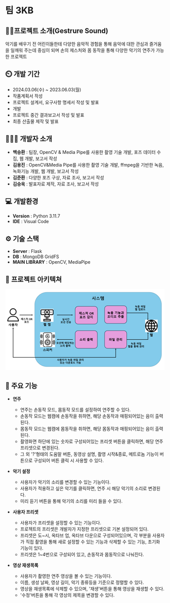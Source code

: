 # 팀 3KB

## 👨‍🏫프로젝트 소개(Gestrure Sound)
악기를 배우기 전 어린이들한테 다양한 음악적 경험을 통해 음악에 대한 관심과 즐거움을 일깨워 주는데 중심이 되며 손의 제스처와 몸 동작을 통해 다양한 악기의 연주가 가능한 프로젝트

## ⏲️ 개발 기간 
- 2024.03.06(수) ~ 2023.06.03(월)
- 작품계획서 작성
- 프로젝트 설계서, 요구사항 명세서 작성 및 발표
- 개발
- 프로젝트 중간 결과보고서 작성 및 발표
- 최종 산출물 제작 및 발표 
  
## 🧑‍🤝‍🧑 개발자 소개 
- **백승환** : 팀장, OpenCV & Media Pipe를 사용한 촬영 기술 개발, 포즈 데이터 수집, 웹 개발, 보고서 작성
- **김용진** : OpenCV&Media Pipe를 사용한 촬영 기술 개발, ffmpeg을 기반한 녹음, 녹화기능 개발, 웹 개발, 보고서 작성
- **김준환** : 다양한 포즈 구상, 자료 조사, 보고서 작성
- **김승욱** : 발표자료 제작, 자료 조사, 보고서 작성

## 💻 개발환경
- **Version** : Python 3.11.7
- **IDE** : Visual Code

## ⚙️ 기술 스택 
- **Server** : Flask
- **DB** : MongoDB GridFS
- **MAIN LIBRARY** : OpenCV, MediaPipe

## 📝 프로젝트 아키텍쳐
![프로젝트 시스템 아키텍쳐](https://github.com/Baekbanjang/3KB-capstone/blob/main/gesture_sound_system_architecture.png)

## 📌 주요 기능
- **연주**
  - 연주는 손동작 모드, 몸동작 모드를 설정하여 연주할 수 있다.
  - 손동작 모드는 웹캠에 손동작을 취하면, 해당 손동작과 매핑되어있는 음이 출력된다.
  - 몸동작 모드는 웹캠에 몸동작을 취하면, 해당 몸동작과 매핑되어있는 음이 출력된다.
  - 촬영화면 하단에 있는 숫자로 구성되어있는 프리셋 버튼을 클릭하면, 해당 연주 프리셋으로 변경된다.
  - 그 외 '?'형태의 도움말 버튼, 동영상 설명, 촬영 시작&종료, 메트로놈 기능이 버튼으로 구성되어 버튼 클릭 시 사용할 수 있다.
  
- **악기 설정**
  - 사용자가 악기의 소리를 변경할 수 있는 기능이다.
  - 사용자가 적용하고 싶은 악기를 클릭하면, 연주 시 해당 악기의 소리로 변경된다.
  - 미리 듣기 버튼을 통해 악기의 소리를 미리 들을 수 있다. 

- **사용자 프리셋**
  - 사용자가 프리셋을 설정할 수 있는 기능이다.
  - 프로젝트의 프리셋은 개발자가 지정한 프리셋으로 기본 설정되어 있다.
  - 프리셋은 도~시, 옥타브 업, 옥타브 다운으로 구성되어있으며, 각 부분을 사용자가 직접 촬영을 통해 새로 설정할 수 있는 기능과 삭제할 수 있는 기능, 초기화 기능이 있다.
  - 프리셋은 1~4번으로 구성되어 있고, 손동작과 몸동작으로 나눠진다.

- **영상 재생목록**
  - 사용자가 촬영한 연주 영상을 볼 수 있는 기능이다.
  - 이름, 생성 날짜, 영상 길이, 악기 종류등을 기준으로 정렬할 수 있다.
  - 영상을 재생목록에 삭제할 수 있으며, '재생'버튼을 통해 영상을 재생할 수 있다.
  - '수정'버튼을 통해 각 영상의 제목을 변경할 수 있다.
